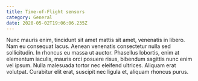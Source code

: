 ```yaml
---
title: Time-of-Flight sensors
category: General
date: 2020-05-02T19:06:06.235Z
---
```

Nunc mauris enim, tincidunt sit amet mattis sit amet, venenatis in libero. Nam eu consequat lacus. Aenean venenatis consectetur nulla sed sollicitudin. In rhoncus eu massa ut auctor. Phasellus lobortis, enim at elementum iaculis, mauris orci posuere risus, bibendum sagittis nunc enim vel ipsum. Nulla malesuada tortor nec eleifend ultrices. Aliquam erat volutpat. Curabitur elit erat, suscipit nec ligula et, aliquam rhoncus purus.